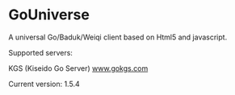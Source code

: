 # GoUniverse 

A universal Go/Baduk/Weiqi client based on Html5 and javascript.

Supported servers:

KGS (Kiseido Go Server) www.gokgs.com

Current version: 1.5.4
